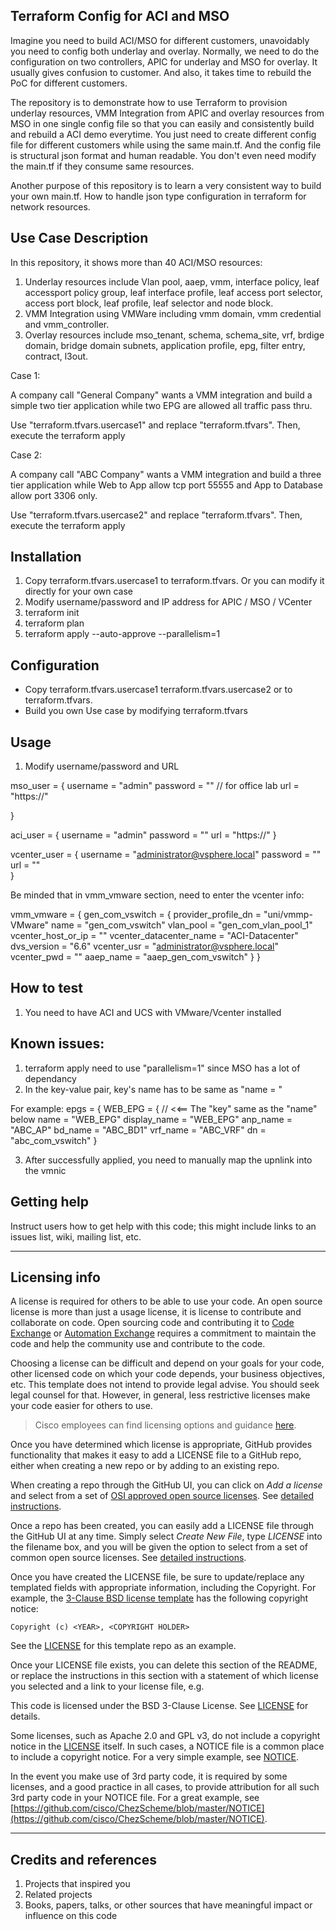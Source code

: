 ## Terraform Config for ACI and MSO

Imagine you need to build ACI/MSO for different customers, unavoidably you need to config both underlay and overlay. Normally, we need to do the configuration on two controllers, APIC for underlay and MSO for overlay. It usually gives confusion to customer. And also, it takes time to rebuild the PoC for different customers.

The repository is to demonstrate how to use Terraform to provision underlay resources, VMM Integration from APIC and overlay resources from MSO in one single config file so that you can easily and consistently build and rebuild a ACI demo everytime. You just need to create different config file for different customers while using the same main.tf. And the config file is structural json format and human readable. You don't even need modify the main.tf if they consume same resources.

Another purpose of this repository is to learn a very consistent way to build your own main.tf. How to handle json type configuration in terraform for network resources.

## Use Case Description

In this repository, it shows more than 40 ACI/MSO resources:

1. Underlay resources include Vlan pool, aaep, vmm, interface policy, leaf accessport policy group, leaf interface profile, leaf access port selector, access port block, leaf profile, leaf selector and node block.
2. VMM Integration using VMWare including vmm domain, vmm credential and vmm_controller.
3. Overlay resources include mso_tenant, schema, schema_site, vrf, brdige domain, bridge domain subnets, application profile, epg, filter entry, contract, l3out.

Case 1:

A company call "General Company" wants a VMM integration and build a simple two tier application while two EPG are allowed all traffic pass thru.

Use "terraform.tfvars.usercase1" and replace "terraform.tfvars". Then, execute the terraform apply

Case 2:

A company call "ABC Company" wants a VMM integration and build a three tier application while Web to App allow tcp port 55555 and App to Database allow port 3306 only.

Use "terraform.tfvars.usercase2" and replace "terraform.tfvars". Then, execute the terraform apply

## Installation

1. Copy terraform.tfvars.usercase1 to terraform.tfvars. Or you can modify it directly for your own case
2. Modify username/password and IP address for APIC / MSO / VCenter
3. terraform init
4. terraform plan
5. terraform apply --auto-approve --parallelism=1

## Configuration

- Copy terraform.tfvars.usercase1 terraform.tfvars.usercase2 or to terraform.tfvars. 
- Build you own Use case by modifying terraform.tfvars

## Usage

1. Modify username/password and URL

mso_user = {
    username = "admin"
    password = "<password>"  // for office lab
    url = "https://<mso ip>"

}

aci_user = {
    username = "admin"
    password = "<password>"
    url = "https://<apic ip>"
}

vcenter_user = {
    username = "administrator@vsphere.local"
    password = "<password>"
    url = "<vcenter ip>"   
}

Be minded that in vmm_vmware section, need to enter the vcenter info:

vmm_vmware = {
    gen_com_vswitch = {
        provider_profile_dn = "uni/vmmp-VMware"
        name = "gen_com_vswitch"
        vlan_pool = "gen_com_vlan_pool_1"
        vcenter_host_or_ip = "<vcenter ip>"
        vcenter_datacenter_name = "ACI-Datacenter"
        dvs_version = "6.6"
        vcenter_usr = "administrator@vsphere.local"
        vcenter_pwd = "<password>"
        aaep_name = "aaep_gen_com_vswitch" 
    }
}

## How to test

1. You need to have ACI and UCS with VMware/Vcenter installed

## Known issues:

1. terraform apply need to use "parallelism=1" since MSO has a lot of dependancy
2. In the key-value pair, key's name has to be same as "name = "

For example:
epgs = {
    WEB_EPG = {         // <<== The "key" same as the "name" below
        name = "WEB_EPG"
        display_name = "WEB_EPG"
        anp_name = "ABC_AP" 
        bd_name = "ABC_BD1"
        vrf_name = "ABC_VRF"
        dn = "abc_com_vswitch"
    }

3. After successfully applied, you need to manually map the upnlink into the vmnic 

## Getting help

Instruct users how to get help with this code; this might include links to an issues list, wiki, mailing list, etc.

----

## Licensing info

A license is required for others to be able to use your code. An open source license is more than just a usage license, it is license to contribute and collaborate on code. Open sourcing code and contributing it to [Code Exchange](https://developer.cisco.com/codeexchange/) or [Automation Exchange](https://developer.cisco.com/automation-exchange/) requires a commitment to maintain the code and help the community use and contribute to the code. 

Choosing a license can be difficult and depend on your goals for your code, other licensed code on which your code depends, your business objectives, etc.   This template does not intend to provide legal advise. You should seek legal counsel for that. However, in general, less restrictive licenses make your code easier for others to use.

> Cisco employees can find licensing options and guidance [here](https://wwwin-github.cisco.com/eckelcu/DevNet-Code-Exchange/blob/master/GitHubUsage.md#licensing-guidance).

Once you have determined which license is appropriate, GitHub provides functionality that makes it easy to add a LICENSE file to a GitHub repo, either when creating a new repo or by adding to an existing repo.

When creating a repo through the GitHub UI, you can click on *Add a license* and select from a set of [OSI approved open source licenses](https://opensource.org/licenses). See [detailed instructions](https://help.github.com/articles/licensing-a-repository/#applying-a-license-to-a-repository-with-an-existing-license).

Once a repo has been created, you can easily add a LICENSE file through the GitHub UI at any time. Simply select *Create New File*, type *LICENSE* into the filename box, and you will be given the option to select from a set of common open source licenses. See [detailed instructions](https://help.github.com/articles/adding-a-license-to-a-repository/).

Once you have created the LICENSE file, be sure to update/replace any templated fields with appropriate information, including the Copyright. For example, the [3-Clause BSD license template](https://opensource.org/licenses/BSD-3-Clause) has the following copyright notice:

`Copyright (c) <YEAR>, <COPYRIGHT HOLDER>`

See the [LICENSE](./LICENSE) for this template repo as an example.

Once your LICENSE file exists, you can delete this section of the README, or replace the instructions in this section with a statement of which license you selected and a link to your license file, e.g.

This code is licensed under the BSD 3-Clause License. See [LICENSE](./LICENSE) for details.

Some licenses, such as Apache 2.0 and GPL v3, do not include a copyright notice in the [LICENSE](./LICENSE) itself. In such cases, a NOTICE file is a common place to include a copyright notice. For a very simple example, see [NOTICE](./NOTICE). 

In the event you make use of 3rd party code, it is required by some licenses, and a good practice in all cases, to provide attribution for all such 3rd party code in your NOTICE file. For a great example, see [https://github.com/cisco/ChezScheme/blob/master/NOTICE](https://github.com/cisco/ChezScheme/blob/master/NOTICE).   

----

## Credits and references

1. Projects that inspired you
2. Related projects
3. Books, papers, talks, or other sources that have meaningful impact or influence on this code
